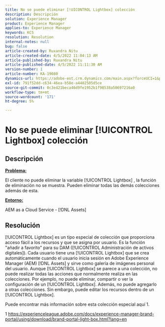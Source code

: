 ```yaml
---
title: No se puede eliminar [!UICONTROL Lightbox] colección
description: Descripción
solution: Experience Manager
product: Experience Manager
applies-to: Experience Manager
keywords: KCS
resolution: Resolution
internal-notes: null
bug: false
article-created-by: Ruxandra Nitu
article-created-date: 4/5/2022 11:04:13 AM
article-published-by: Ruxandra Nitu
article-published-date: 4/5/2022 11:11:30 AM
version-number: 1
article-number: KA-19080
dynamics-url: https://adobe-ent.crm.dynamics.com/main.aspx?forceUCI=1&pagetype=entityrecord&etn=knowledgearticle&id=970c3b1e-d0b4-ec11-983f-000d3a5d0d94
exl-id: 791f52dd-c634-46ea-b58e-a4402505d5ce
source-git-commit: 0c3e421beca46d9fe1952b1f98538a50697216a0
workflow-type: tm+mt
source-wordcount: '171'
ht-degree: 5%

---
```


# No se puede eliminar [!UICONTROL Lightbox] colección

## Descripción


<u><b>Problema:</b></u>

El cliente no puede eliminar la variable [!UICONTROL Lightbox] , la función de eliminación no se muestra. Pueden eliminar todas las demás colecciones además de esta.

<u><b>Entorno:</b></u>

AEM as a Cloud Service - [!DNL Assets]


## Resolución


[!UICONTROL Lightbox] es un tipo especial de colección que proporciona acceso fácil a los recursos y que se asigna por usuario. Es la función &quot;añadir a favorito&quot; para su DAM ([!UICONTROL Administración de activos digitales]). Cada usuario tiene una [!UICONTROL Lightbox] que se crea automáticamente cuando el usuario inicia sesión en Adobe Experience Manager (AEM) [!DNL Assets] y sirve como galería de imágenes personal del usuario.
Aunque [!UICONTROL Lightbox] se parece a una colección, no puede realizar todas las acciones que normalmente realiza en las colecciones. Por ejemplo, no puede eliminar, compartir o ver la configuración de un [!UICONTROL Lightbox]. Además, no puede agregarlo a otras colecciones. Sin embargo, puede editar los recursos dentro de un [!UICONTROL Lightbox].

Puede encontrar más información sobre esta colección especial aquí 1.



1 https://experienceleague.adobe.com/docs/experience-manager-brand-portal/using/download/brand-portal-light-box.html?lang=en
